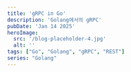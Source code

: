 ```yaml
---
title: 'gRPC in Go'
description: 'Golang에서의 gRPC'
pubDate: 'Jan 14 2025'
heroImage:
  src: '/blog-placeholder-4.jpg'
  alt: ''
tags: ["Go", "Golang", "gRPC", "REST"]
series: "Golang"
---
```


